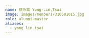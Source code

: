 ```yaml
---
name: 蔡咏霖 Yong-Lin,Tsai 
image: images/members/310581015.jpg 
role: alumni-master
aliases:
  - yong lin tsai
---
```

